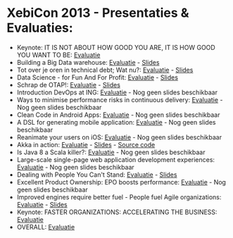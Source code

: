 # XebiCon 2013 - Presentaties & Evaluaties:

* Keynote: IT IS NOT ABOUT HOW GOOD YOU ARE, IT IS HOW GOOD YOU WANT TO BE: [Evaluatie](http://bit.ly/xc_it) 
* Building a Big Data warehouse: [Evaluatie](http://bit.ly/xc_building) - [Slides](http://www.slideshare.net/mids106/building-a-big-data-warehouse)
* Tot over je oren in technical debt; Wat nu?: [Evaluatie](http://bit.ly/xc_tot) - [Slides](https://github.com/xebicon/2013/raw/master/Tot%20over%20je%20oren%20in%20technische%20schuld%20-%20XebiCon%202013.pdf)
* Data Science - for Fun And For Profit: [Evaluatie](http://bit.ly/xc_data) - [Slides](http://lukasvermeer.nl/datascience)
* Schrap de OTAP!: [Evaluatie](http://bit.ly/xc_schrap) - [Slides](https://github.com/xebicon/2013/raw/master/Schrap%20de%20OTAP%20-%20XebiCon%202013.pdf)
* Introduction DevOps at ING: [Evaluatie](http://bit.ly/xc_introduction) - Nog geen slides beschikbaar
* Ways to minimise performance risks in continuous delivery: [Evaluatie](http://bit.ly/xc_ways) - Nog geen slides beschikbaar
* Clean Code in Android Apps: [Evaluatie](http://bit.ly/xc_clean) - Nog geen slides beschikbaar
* A DSL for generating mobile application: [Evaluatie](http://bit.ly/xc_a) - Nog geen slides beschikbaar
* Reanimate your users on iOS: [Evaluatie](http://bit.ly/xc_reanimate) - Nog geen slides beschikbaar
* Akka in action: [Evaluatie](http://bit.ly/xc_akka) - [Slides](http://www.slideshare.net/raymondroestenburg/akka-inaction-22477022) - [Source code](https://github.com/RayRoestenburg/xebicon)
* Is Java 8 a Scala killer?: [Evaluatie](http://bit.ly/xc_is) - Nog geen slides beschikbaar
* Large-scale single-page web application development experiences: [Evaluatie](http://bit.ly/xc_large) - Nog geen slides beschikbaar
* Dealing with People You Can't Stand: [Evaluatie](http://bit.ly/xc_dealing) - [Slides](https://github.com/xebicon/2013/raw/master/Dealing%20with%20People%20You%20Can't%20Stand%20-%20XebiCon%202013.pdf)
* Excellent Product Ownership: EPO boosts performance: [Evaluatie](http://bit.ly/xc_excellent) - Nog geen slides beschikbaar
* Improved engines require better fuel - People fuel Agile organizations: [Evaluatie](http://bit.ly/xc_improved) - [Slides](https://github.com/xebicon/2013/raw/master/Improved%20Engines%20Require%20Better%20Fuel%20-%20XebiCon%202013.pdf)
* Keynote: FASTER ORGANIZATIONS: ACCELERATING THE BUSINESS: [Evaluatie](http://bit.ly/xc_faster)
* OVERALL: [Evaluatie](http://bit.ly/xc_eval) 



